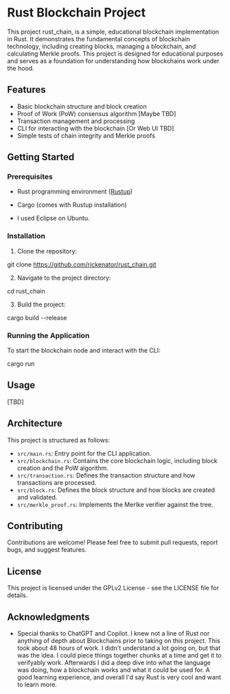 
# Rust Blockchain Project

This project rust_chain, is a simple, educational blockchain implementation in Rust. It demonstrates the fundamental concepts of blockchain technology, including creating blocks, managing a blockchain, and calculating Merkle proofs. This project is designed for educational purposes and serves as a foundation for understanding how blockchains work under the hood.

## Features

- Basic blockchain structure and block creation
- Proof of Work (PoW) consensus algorithm [Maybe TBD]
- Transaction management and processing
- CLI for interacting with the blockchain [Or Web UI TBD]
- Simple tests of chain integrity and Merkle proofs

## Getting Started

### Prerequisites

- Rust programming environment ([Rustup](https://rustup.rs/))
- Cargo (comes with Rustup installation)
  
- I used Eclipse on Ubuntu.

### Installation

1. Clone the repository:

git clone https://github.com/rickenator/rust_chain.git

2. Navigate to the project directory:

cd rust_chain

3. Build the project:

cargo build --release


### Running the Application

To start the blockchain node and interact with the CLI:

cargo run


## Usage

[TBD]

## Architecture

This project is structured as follows:

- `src/main.rs`: Entry point for the CLI application.
- `src/blockchain.rs`: Contains the core blockchain logic, including block creation and the PoW algorithm.
- `src/transaction.rs`: Defines the transaction structure and how transactions are processed.
- `src/block.rs`: Defines the block structure and how blocks are created and validated.
- `src/merkle_proof.rs`: Implements the Merlke verifier against the tree.

## Contributing

Contributions are welcome! Please feel free to submit pull requests, report bugs, and suggest features.

## License

This project is licensed under the GPLv2 License - see the LICENSE file for details.

## Acknowledgments

- Special thanks to ChatGPT and Copilot. I knew not a line of Rust nor anything of depth about Blockchains prior to taking on this project. This took about 48 hours of work. I didn't understand a lot going on, but that was the idea. I could piece things together chunks at a time and get it to verifyably work. Afterwards I did a deep dive into what the language was doing, how a blockchain works and what it could be used for. A good learning experience, and overall I'd say Rust is very cool and want to learn more.


